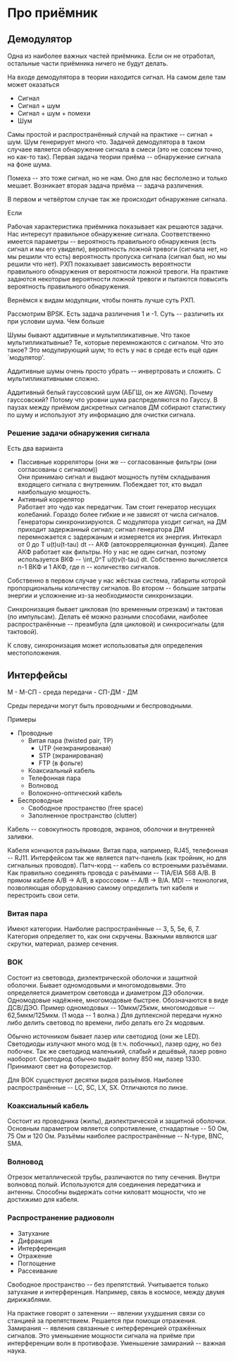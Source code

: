 # Про приёмник
## Демодулятор
Одна из наиболее важных частей приёмника. Если он не отработал,
остальные части приёмника ничего не будут делать.

На входе демодулятора в теории находится сигнал. На самом деле там может
оказаться 

 - Сигнал
 - Сигнал + шум
 - Сигнал + шум + помехи
 - Шум

Самы простой и распространённый случай на практике -- сигнал + шум.
Шум генерирует много что. Задачей демодулятора в таком случаее является
обнаружение сигнала в смеси (это не совсем точно, но как-то так).
Первая задача теории приёма -- обнаружение сигнала на фоне шума.

Помеха -- это тоже сигнал, но не нам. Оно для нас бесполезно и только 
мешает. Возникает вторая задача приёма -- задача различения.

В первом и четвёртом случае так же происходит обнаружение сигнала.

Если 

Рабочая характеристика приёмника показывает как решаются задачи.
Нас интересут правильное обнаружение сигнала. Соответственно имеется 
параметры -- вероятность правильного обнаружения (есть сигнал и мы его
увидели), вероятность ложной тревоги (сигнала нет, но мы решили что есть) 
вероятность пропуска сигнала (сигнал был, но мы решили что нет).
РХП покахывает зависимость вероятности правильного обнаружения
от вероятности ложной тревоги. На практике задаются некоторые
вероятности ложной тревоги и пытаются повысить вероятность правильного 
обнаружения.

Вернёмся к видам модуляции, чтобы понять лучше суть РХП.

Рассмотрим BPSK. Есть задача различения 1 и -1. Суть -- различить их
при условии шума. <!-- тут картинки 2 синусоиды, сдвинутых по фазе,
картинка с адским шумом и 2 картинки их суммы -->
Чем больше 

Шумы бывают аддитивные и мультипликативные. Что такое мультипликатывные?
Те, которые перемножаются с сигналом. Что это такое? Это модулирующий
шум; то есть у нас в среде есть ещё один `модулятор'.

Аддитивные шумы очень просто убрать -- инвертровать и сложить.
С мультипликативными сложно. <!-- я не записал -->

Аддитивный белый гауссовский шум (АБГШ, он же AWGN). Почему гауссовский?
Потому что уровни шума распределяются по Гауссу. <!-- что-то из теорвера,
про дисперсию и среднеквадратичное отклонение, не успел --> В паузах
между приёмом дискретных сигналов ДМ собирают статистику по шуму и 
используют эту информацию для очистки сигнала.

### Решение задачи обнаружения сигнала

Есть два варианта

 - Пассивные корреляторы (они же -- согласованные фильтры 
   (они согласованы с сигналом))<br/>
   Они принимаю сигнал и выдают мощность путём складывания входящего 
   сигнала с внутренним. Побеждает тот, кто выдал наибольшую мощность. 
 - Активный коррелятор <br/>
   Работает это чудо как передатчик. Там стоит генератор несущих 
   колебаний. Гораздо более гибкие и не зависят от числа сигналов.
   Генераторы синхронизируются. С модулятора уходит сигнал, на ДМ приходит
   задержанный сигнал; сигнал генератора ДМ перемножается с задержаным
   и измеряется их энергия. <!-- немного физики --> Интекарл от 0 до T
   u(t)u(t-tau) dt -- АКФ (автокорреляционная функция). Далее АКФ работает
   как фильтры. Но у нас не один сигнал, поэтому используется ВКФ --
   \int_0^T u(t)v(t-tau) dt. Собственно вычисляется n-1 ВКФ и 1 АКФ, где
   n -- количество сигналов.

Собственно в первом случае у нас жёсткая система, габариты которой 
пропорциональны количеству сигналов. Во втором -- большие затраты энергии
и усложнение из-за необходимости синхронизации.

Синхронизация бывает цикловая (по временным отрезкам) и тактовая
(по импульсам). Делать её можно разными способами, наиболее 
распространённые -- преамбула (для цикловой) и синхросигналы 
(для тактовой).

К слову, синхронизация может использоватья для определения 
местоположения.

## Интерфейсы

М - М-СП - среда передачи - СП-ДМ - ДМ

Среды передачи могут быть проводными и беспроводными.

Примеры

 - Проводные
   - Витая пара (twisted pair, TP)
     - UTP (неэкранированая)
     - STP (экранированая)
     - FTP (в фольге)
   - Коаксиальный кабель
   - Телефонная пара
   - Волновод
   - Волоконно-оптический кабель
 - Беспроводные 
   - Свободное пространство (free space)
   - Заполненное пространство (clutter)

Кабель -- совокупность проводов, экранов, оболочки и внутренней заливки.

Кабеля кончаются разъёмами. Витая пара, например, RJ45, телефонная -- 
RJ11. Интерфейсом так же является патч-панель (как тройник, но для 
сигнальных проводов). Патч-корд -- кабель со встроеными разъёмами.
Как правильно соединять провода с раъёмами -- TIA/EIA S68 A/B.
В прямом кабеле A/B -> A/B, в кроссовом -- A/B -> B/A. MDI -- 
технология, позволяющая оборудованию самому определить тип кабеля и 
перестроить свои сети.

<!-- Я что-то пропустил -->

### Витая пара
Имеют категории. Наиболие распространённые -- 3, 5, 5е, 6, 7.<br/>
Категория определяет то, как они скручены. Важными являются шаг
скрутки, материал, размер сечения.

### ВОК
Состоит из световода, диэлектрической оболочки и защитной оболочки.
Бывает одномодовыми и многомодовывми. Это определяется диаметром 
световода и диаметром ДЭ оболочки. Одномодовые надёжнее, многомодовые
быстрее. Обозначаются в виде ДСВ/ДЭО. Пример одномодовых -- 10мкм/25кмк,
многомодовые -- 62,5мкм/125мкм. (1 мода -- 1 волна.) Для дуплексной
передачи нужно либо делить световод по времени, либо делать его 2х 
модовым. <!-- опять что-то пропустил --> 

Обычно источником бывает лазер или светодиод (они же LED). Светодиоды
излучают много мод (в т.ч. побочных), лазер одну, но без побочек.
Так же светодиод маленький, слабый и дешёвый, лазер ровно наоборот.
Светодиод обычно выдаёт волну 850 нм, лазер 1330.
Принимают свет на фоторезистор.

Для ВОК существуют десятки видов разъёмов. Наиболее распространённые --
LC, SC, LX, SX. Отличаются по линзе.

### Коаксиальный кабель
Состоит из проводника (жилы), диэлектрической и защитной оболочки.
Основным параметром является сопротивление, стнадартные -- 50 Ом, 
75 Ом и 120 Ом. Разъёмы наиболее распространённые -- N-type, BNC, SMA.

### Волновод
Отрезок металлической трубы, различаются по типу сечения. Внутри 
волновод полый. Используются для соединения передатчика и антенны.
Способны выдержать сотни киловатт мощности, что не достижимо для кабеля.

### Распространение радиоволн

 - Затухание
 - Дифракция
 - Интерференция
 - Отражение
 - Поглощение
 - Рассеивание
 
Свободное пространство -- без препятствий. Учитывается только затухание
и интерференция. Например, связь в космосе, между двумя дирижаблями. 
<!-- или когда вы на высоком здании связываетесь с птицами --> 
На практике говорят о затенении <!-- пикча со зданием и тенью --> --
явлении ухудшения связи со станцией за препятствием. Решается при помощи
отражения. <!-- небоскрёбы -- это такие штуки, которые в кино падают -->
Замирания -- явления связанные с интерференцией отражённых сигналов.
Это уменьшение мощности сигнала на приёме при интерференции волн
в противофазе. Уменьшение замираний -- важная наука. <!-- тут что-то про
многолучевое распространение -->